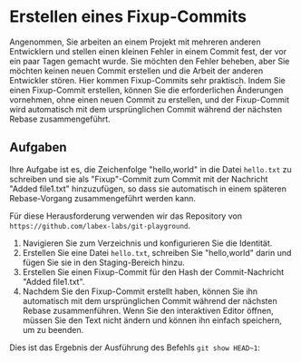 # Erstellen eines Fixup-Commits

Angenommen, Sie arbeiten an einem Projekt mit mehreren anderen Entwicklern und stellen einen kleinen Fehler in einem Commit fest, der vor ein paar Tagen gemacht wurde. Sie möchten den Fehler beheben, aber Sie möchten keinen neuen Commit erstellen und die Arbeit der anderen Entwickler stören. Hier kommen Fixup-Commits sehr praktisch. Indem Sie einen Fixup-Commit erstellen, können Sie die erforderlichen Änderungen vornehmen, ohne einen neuen Commit zu erstellen, und der Fixup-Commit wird automatisch mit dem ursprünglichen Commit während der nächsten Rebase zusammengeführt.

## Aufgaben

Ihre Aufgabe ist es, die Zeichenfolge "hello,world" in die Datei `hello.txt` zu schreiben und sie als "Fixup"-Commit zum Commit mit der Nachricht "Added file1.txt" hinzuzufügen, so dass sie automatisch in einem späteren Rebase-Vorgang zusammengeführt werden kann.

Für diese Herausforderung verwenden wir das Repository von `https://github.com/labex-labs/git-playground`.

1. Navigieren Sie zum Verzeichnis und konfigurieren Sie die Identität.
2. Erstellen Sie eine Datei `hello.txt`, schreiben Sie "hello,world" darin und fügen Sie sie in den Staging-Bereich hinzu.
3. Erstellen Sie einen Fixup-Commit für den Hash der Commit-Nachricht "Added file1.txt".
4. Nachdem Sie den Fixup-Commit erstellt haben, können Sie ihn automatisch mit dem ursprünglichen Commit während der nächsten Rebase zusammenführen. Wenn Sie den interaktiven Editor öffnen, müssen Sie den Text nicht ändern und können ihn einfach speichern, um zu beenden.

Dies ist das Ergebnis der Ausführung des Befehls `git show HEAD~1`:

```shell

```
